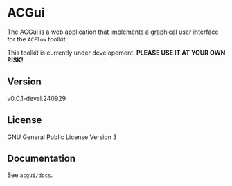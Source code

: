 # ACGui

The ACGui is a web application that implements a graphical user interface for the `ACFlow` toolkit.

This toolkit is currently under developement. **PLEASE USE IT AT YOUR OWN RISK!**

## Version

v0.0.1-devel.240929

## License

GNU General Public License Version 3

## Documentation

See `acgui/docs`.
